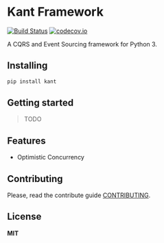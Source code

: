 # Kant Framework
[![Build Status](https://travis-ci.org/patrickporto/kant.svg?branch=master)](https://travis-ci.org/patrickporto/kant)
[![codecov.io](https://codecov.io/github/patrickporto/kant/coverage.svg?branch=master)](https://codecov.io/github/patrickporto/kant?branch=master)


A CQRS and Event Sourcing framework for Python 3.

## Installing

```bash
pip install kant
```

## Getting started

> TODO

## Features

* Optimistic Concurrency


## Contributing

Please, read the contribute guide [CONTRIBUTING](CONTRIBUTING.md).

## License

**MIT**
